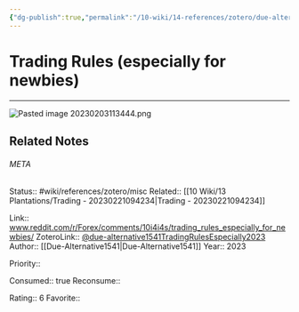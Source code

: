 ```yaml
---
{"dg-publish":true,"permalink":"/10-wiki/14-references/zotero/due-alternative1541-trading-rules-especially2023/","tags":["wiki/references/need-work, wiki/references/reddit"]}
---
```


# Trading Rules (especially for newbies)
---
![Pasted image 20230203113444.png](/img/user/90%20Meta/Attachments/Pasted/Pasted%20image%2020230203113444.png)


## Related Notes




###### META
Status:: #wiki/references/zotero/misc
Related:: [[10 Wiki/13 Plantations/Trading - 20230221094234\|Trading - 20230221094234]]

Link:: www.reddit.com/r/Forex/comments/10i4i4s/trading_rules_especially_for_newbies/
ZoteroLink:: [@due-alternative1541TradingRulesEspecially2023](zotero://select/items/@due-alternative1541TradingRulesEspecially2023)
Author:: [[Due-Alternative1541\|Due-Alternative1541]]
Year:: 2023

Priority:: 

Consumed:: true
Reconsume:: 

Rating:: 6
Favorite:: 
